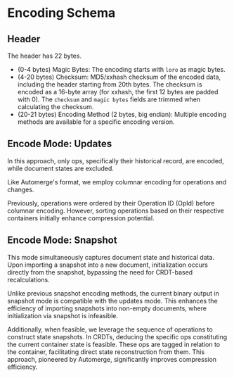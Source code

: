 # Encoding Schema

## Header

The header has 22 bytes.

- (0-4 bytes) Magic Bytes: The encoding starts with `loro` as magic bytes.
- (4-20 bytes) Checksum: MD5/xxhash checksum of the encoded data, including the header starting from 20th bytes. The checksum is encoded as a 16-byte array (for xxhash, the first 12 bytes are padded with 0). The `checksum` and `magic bytes` fields are trimmed when calculating the checksum. 
- (20-21 bytes) Encoding Method (2 bytes, big endian): Multiple encoding methods are available for a specific encoding version.

## Encode Mode: Updates

In this approach, only ops, specifically their historical record, are encoded, while document states are excluded.

Like Automerge's format, we employ columnar encoding for operations and changes.

Previously, operations were ordered by their Operation ID (OpId) before columnar encoding. However, sorting operations based on their respective containers initially enhance compression potential.

## Encode Mode: Snapshot

This mode simultaneously captures document state and historical data. Upon importing a snapshot into a new document, initialization occurs directly from the snapshot, bypassing the need for CRDT-based recalculations.

Unlike previous snapshot encoding methods, the current binary output in snapshot mode is compatible with the updates mode. This enhances the efficiency of importing snapshots into non-empty documents, where initialization via snapshot is infeasible. 

Additionally, when feasible, we leverage the sequence of operations to construct state snapshots. In CRDTs, deducing the specific ops constituting the current container state is feasible. These ops are tagged in relation to the container, facilitating direct state reconstruction from them. This approach, pioneered by Automerge, significantly improves compression efficiency.
